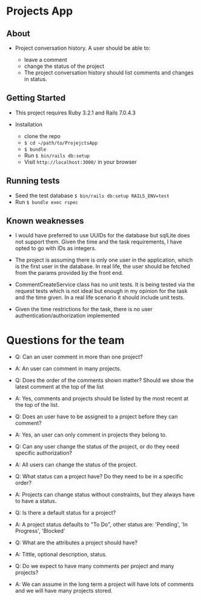 #

# Projects App

## About

- Project conversation history. A user should be able to:

  - leave a comment
  - change the status of the project
  - The project conversation history should list comments and changes in status.

## Getting Started

- This project requires Ruby 3.2.1 and Rails 7.0.4.3

- Installation
  - clone the repo
  - `$ cd ~/path/to/ProjejctsApp`
  - `$ bundle`
  - Run `$ bin/rails db:setup`
  - Visit `http://localhost:3000/` in your browser

## Running tests

- Seed the test database `$ bin/rails db:setup RAILS_ENV=test`
- Run `$ bundle exec rspec`

## Known weaknesses

- I would have preferred to use UUIDs for the database but sqlLite does not support them. Given the time and the task requirements, I have opted to go with IDs as integers.

- The project is assuming there is only one user in the application, which is the first user in the database. In real life, the user should be fetched from the params provided by the front end.

- CommentCreateService class has no unit tests. It is being tested via the request tests which is not ideal but enough in my opinion for the task and the time given. In a real life scenario it should include unit tests.

- Given the time restrictions for the task, there is no user authentication/authorization implemented

#

# Questions for the team

- Q: Can an user comment in more than one project?
- A: An user can comment in many projects.

- Q: Does the order of the comments shown matter? Should we show the latest comment at the top of the list
- A: Yes, comments and projects should be listed by the most recent at the top of the list.

- Q: Does an user have to be assigned to a project before they can comment?
- A: Yes, an user can only comment in projects they belong to.

- Q: Can any user change the status of the project, or do they need specific authorization?
- A: All users can change the status of the project.

- Q: What status can a project have? Do they need to be in a specific order?
- A: Projects can change status without constraints, but they always have to have a status.

- Q: Is there a default status for a project?
- A: A project status defaults to "To Do", other status are: 'Pending', 'In Progress', 'Blocked'

- Q: What are the attributes a project should have?
- A: Tittle, optional description, status.

- Q: Do we expect to have many comments per project and many projects?
- A: We can assume in the long term a project will have lots of comments and we will have many projects stored.
